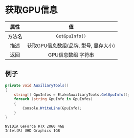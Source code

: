 # 获取GPU信息

|  属性  |                 值                  |
| :----: | :---------------------------------: |
| 方法名 |           `GetGpuInfo()`            |
|  描述  | 获取GPU信息数组(品牌, 型号, 显存大小) |
|  返回  |         GPU信息数组 字符串          |

## 例子

```C# [代码示例]
private void AuxiliaryTools()
{
    string[] GpuInfos = ElakeAuxiliaryTools.GetGpuInfo();
    foreach (string GpuInfo in GpuInfos)
    {
        Console.WriteLine(GpuInfo);
    }
}
```

``` [输出]
NVIDIA GeForce RTX 2060 4GB
Intel(R) UHD Graphics 1GB
```
